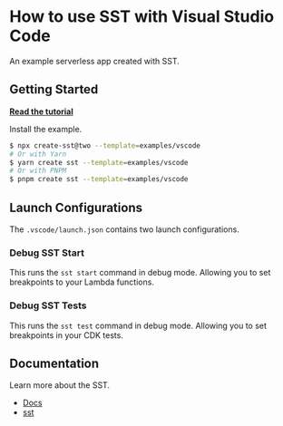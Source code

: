 # How to use SST with Visual Studio Code

An example serverless app created with SST.

## Getting Started

[**Read the tutorial**](https://sst.dev/examples/how-to-debug-lambda-functions-with-visual-studio-code.html)

Install the example.

```bash
$ npx create-sst@two --template=examples/vscode
# Or with Yarn
$ yarn create sst --template=examples/vscode
# Or with PNPM
$ pnpm create sst --template=examples/vscode
```

## Launch Configurations

The `.vscode/launch.json` contains two launch configurations.

### Debug SST Start

This runs the `sst start` command in debug mode. Allowing you to set breakpoints to your Lambda functions.

### Debug SST Tests

This runs the `sst test` command in debug mode. Allowing you to set breakpoints in your CDK tests.

## Documentation

Learn more about the SST.

- [Docs](https://docs.sst.dev/)
- [sst](https://docs.sst.dev/packages/sst)

